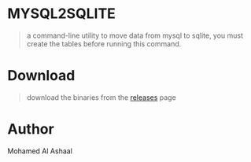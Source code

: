 MYSQL2SQLITE
============
> a command-line utility to move data from mysql to sqlite, you must create the tables before running this command.

Download
=========
> download the binaries from the [releases](/releases) page

Author
======
Mohamed Al Ashaal